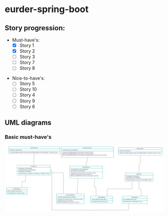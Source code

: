 # eurder-spring-boot
## Story progression:
* Must-have's:
   - [X] Story 1
   - [X] Story 2
   - [ ] Story 3
   - [ ] Story 7
   - [ ] Story 8
- Nice-to-have's:
   - [ ] Story 5
   - [ ] Story 10
   - [ ] Story 4
   - [ ] Story 9
   - [ ] Story 6

## UML diagrams
### Basic must-have's
![Basic UML Diagram](eurder-must-have-UML-diagram.jpg) 
